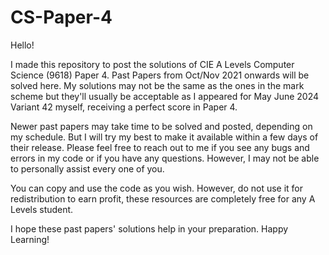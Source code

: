 # CS-Paper-4
Hello!

I made this repository to post the solutions of CIE A Levels Computer Science (9618) Paper 4. Past Papers from Oct/Nov 2021 onwards will be solved here. My solutions may not be the same as the ones in the mark scheme but they'll usually be acceptable as I appeared for May June 2024 Variant 42 myself, receiving a perfect score in Paper 4. 

Newer past papers may take time to be solved and posted, depending on my schedule. But I will try my best to make it available within a few days of their release. 
Please feel free to reach out to me if you see any bugs and errors in my code or if you have any questions. However, I may not be able to personally assist every one of you. 

You can copy and use the code as you wish. However, do not use it for redistribution to earn profit, these resources are completely free for any A Levels student. 

I hope these past papers' solutions help in your preparation.
Happy Learning!

